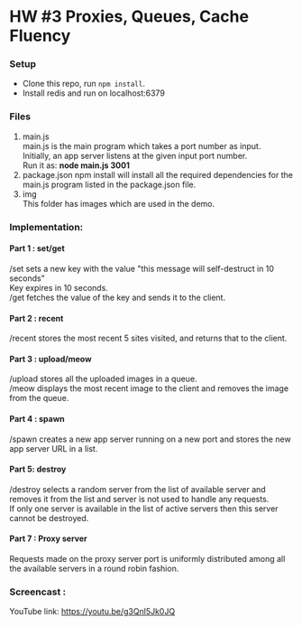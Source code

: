 # HW #3 Proxies, Queues, Cache Fluency

### Setup

* Clone this repo, run `npm install`.
* Install redis and run on localhost:6379

### Files
1. main.js  
   main.js is the main program which takes a port number as input.  
   Initially, an app server listens at the given input port number.  
   Run it as:  **node main.js 3001**
2. package.json
   npm install will install all the required dependencies for the main.js program listed in the package.json file.   
3. img  
   This folder has images which are used in the demo.

### Implementation:

#### Part 1 : set/get
/set sets a new key with the value "this message will self-destruct in 10 seconds"  
Key expires in 10 seconds.  
/get fetches the value of the key and sends it to the client.

#### Part 2 : recent 
/recent stores the most recent 5 sites visited, and returns that to the client.

#### Part 3 : upload/meow
/upload stores all the uploaded images in a queue.  
/meow displays the most recent image to the client and removes the image from the queue.

#### Part 4 : spawn  
/spawn creates a new app server running on a new port and stores the new app server URL in a list.

#### Part  5: destroy
/destroy selects a random server from the list of available server and removes it from the list and server is not used to handle any requests.  
If only one server is available in the list of active servers then this server cannot be destroyed.

#### Part 7 : Proxy server
Requests made on the proxy server port is uniformly distributed among all the available servers in a round robin fashion.

### Screencast :
YouTube link: https://youtu.be/g3Qnl5Jk0JQ
